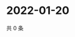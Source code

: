 # 2022-01-20

共 0 条

<!-- BEGIN WEIBO -->
<!-- 最后更新时间 Thu Jan 20 2022 13:00:49 GMT+0800 (China Standard Time) -->

<!-- END WEIBO -->
